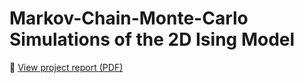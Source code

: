 # Markov-Chain-Monte-Carlo Simulations of the 2D Ising Model

📄 [View project report (PDF)](Comparison_of_the_Metropolis_Hastings_and_Wolff_algorithms_for_Monte_Carlo_simulation_of_phase_transitions_in_the_2D_Ising_ferromagnet.pdf)


